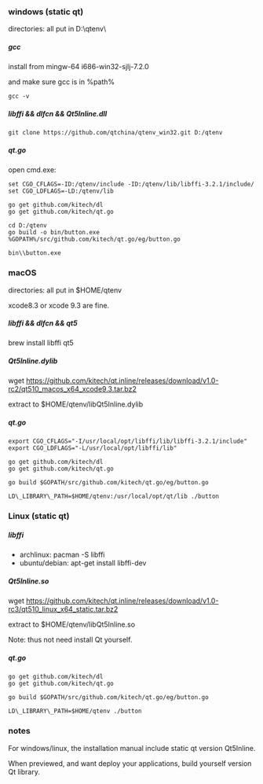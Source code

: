 

### windows (static qt)

directories: all put in D:\qtenv\

##### gcc

install from mingw-64 i686-win32-sjlj-7.2.0

and make sure gcc is in %path%

    gcc -v

##### libffi && dlfcn && Qt5Inline.dll

    git clone https://github.com/qtchina/qtenv_win32.git D:/qtenv

##### qt.go

open cmd.exe:

    set CGO_CFLAGS=-ID:/qtenv/include -ID:/qtenv/lib/libffi-3.2.1/include/
    set CGO_LDFLAGS=-LD:/qtenv/lib
    
    go get github.com/kitech/dl
    go get github.com/kitech/qt.go

    cd D:/qtenv
    go build -o bin/button.exe %GOPATH%/src/github.com/kitech/qt.go/eg/button.go

    bin\\button.exe


### macOS

directories: all put in $HOME/qtenv

xcode8.3 or xcode 9.3 are fine.

##### libffi && dlfcn && qt5

brew install libffi  qt5

##### Qt5Inline.dylib

wget https://github.com/kitech/qt.inline/releases/download/v1.0-rc2/qt510_macos_x64_xcode9.3.tar.bz2

extract to $HOME/qtenv/libQt5Inline.dylib

##### qt.go

    export CGO_CFLAGS="-I/usr/local/opt/libffi/lib/libffi-3.2.1/include"
    export CGO_LDFLAGS="-L/usr/local/opt/libffi/lib"
    
    go get github.com/kitech/dl
    go get github.com/kitech/qt.go

    go build $GOPATH/src/github.com/kitech/qt.go/eg/button.go

    LD\_LIBRARY\_PATH=$HOME/qtenv:/usr/local/opt/qt/lib ./button 


### Linux (static qt)

##### libffi

* archlinux: pacman -S libffi
* ubuntu/debian: apt-get install libffi-dev

##### Qt5Inline.so

wget https://github.com/kitech/qt.inline/releases/download/v1.0-rc3/qt510_linux_x64_static.tar.bz2

extract to $HOME/qtenv/libQt5Inline.so

Note: thus not need install Qt yourself.

##### qt.go

    go get github.com/kitech/dl
    go get github.com/kitech/qt.go

    go build $GOPATH/src/github.com/kitech/qt.go/eg/button.go

    LD\_LIBRARY\_PATH=$HOME/qtenv ./button 


### notes

For windows/linux, the installation manual include static qt version Qt5Inline.

When previewed, and want deploy your applications, build yourself version Qt library.

